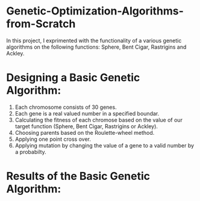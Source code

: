 # Genetic-Optimization-Algorithms-from-Scratch

In this project, I exprimented with the functionality of a various genetic algorithms on the following functions: Sphere, Bent Cigar, Rastrigins and Ackley.

# Designing a Basic Genetic Algorithm:
1. Each chromosome consists of 30 genes.
2. Each gene is a real valued number in a specified boundar.
3. Calculating the fitness of each chromose based on the value of our target function (Sphere, Bent Cigar, Rastrigins or Ackley).
4. Choosing parents based on the Roulette-wheel method.
5. Applying one point cross over.
6. Applying mutation by changing the value of a gene to a valid number by a probabilty.

# Results of the Basic Genetic Algorithm:
